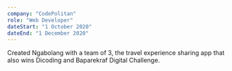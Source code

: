 ```yaml
---
company: "CodePolitan"
role: "Web Developer"
dateStart: "1 October 2020"
dateEnd: "1 December 2020"
---
```


Created Ngabolang with a team of 3, the travel experience sharing app that also wins Dicoding and Baparekraf Digital Challenge.
